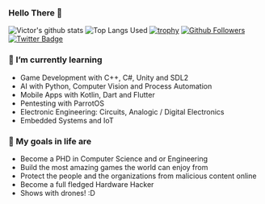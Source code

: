 ### Hello There 👋

![Victor's github stats](https://github-readme-stats.vercel.app/api?username=victornas91&count_private=false&show_icons=true&theme=great-gatsby)
![Top Langs Used](https://github-readme-stats.vercel.app/api/top-langs/?username=victornas91&layout=compact&show_icons=true&theme=great-gatsby)
[![trophy](https://github-profile-trophy.vercel.app/?username=victornas91)](https://github.com/ryo-ma/github-profile-trophy)
[![Github Followers](https://img.shields.io/github/followers/victornas91?color=06d6a0&label=Github%20Followers&style=for-the-badge)](https://github.com/victornas91?tab=followers)
[![Twitter Badge](https://img.shields.io/badge/-Twitter-1877f2?style=flat-square&logo=twitter&logoColor=white&link=https://twitter.com/IT_Victor91/)](https://twitter.com/IT_Victor91/)

### 🌱 I’m currently learning
- Game Development with C++, C#, Unity and SDL2
- AI with Python, Computer Vision and Process Automation
- Mobile Apps with Kotlin, Dart and Flutter
- Pentesting with ParrotOS
- Electronic Engineering: Circuits, Analogic / Digital Electronics
- Embedded Systems and IoT  

### 🔭 My goals in life are
- Become a PHD in Computer Science and or Engineering
- Build the most amazing games the world can enjoy from
- Protect the people and the organizations from malicious content online
- Become a full fledged Hardware Hacker
- Shows with drones! :D
